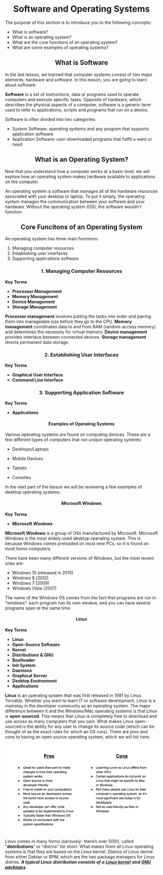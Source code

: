 <div align=center><h1>Software and Operating Systems</h1></div>

The purpose of this section is to introduce you to the following concepts:

- What is software?
- What is an operating system?
- What are the core functions of an operating system?
- What are some examples of operating systems?

<div align=center><h2>What is Software</h2></div>

In the last lesson, we learned that computer systems consist of two major elements: hardware and software. In this lesson, you are going to learn about software.

**Software** is a set of instructions, data or programs used to operate computers and execute specific tasks. Opposite of hardware, which describes the physical aspects of a computer, software is a generic term used to refer to applications, scripts and programs that run on a device.

Software is often divided into two categories:

- System Software: operating systems and any program that supports application software.
- Application Software: user-downloaded programs that fulfill a want or need

<div align=center><h2>What is an Operating System?</h2></div>

Now that you understand how a computer works at a basic level, we will explore how an operating system makes hardware available to applications on the computer.

An operating system is software that manages all of the hardware resources associated with your desktop or laptop. To put it simply, the operating system manages the communication between your software and your hardware. Without the operating system (OS), the software wouldn’t function.

<div align=center><h2>Core Funcitons of an Operating System</h2></div>

An operating system has three main functions:

1. Managing computer resources
2. Establishing user interfaces
3. Supporting applications software

<div align=center><h3>1. Managing Computer Resources</h3></div>

**Key Terms**
- **Processor Management**
- **Memory Management**
- **Device Management**
- **Storage Management**

**Processor management** involves putting the tasks into order and pairing them into manageable size before they go to the CPU.
**Memory management** coordinates data to and from RAM (random-access memory) and determines the necessity for virtual memory.
**Device management** provides interface between connected devices.
**Storage management** directs permanent data storage.

<div align=center><h3>2. Establishing User Interfaces</h3></div>

**Key Terms**
- **Graphical User Interface**
- **Command Line Interface**

<div align=center><h3>3. Supporting Application Software</h3></div>

**Key Terms**
- **Applications**

<div align=center><h4>Examples of Operating Systems</h4></div>

<!-- image -->

Various operating systems are found on computing devices. These are a few different types of computers that run unique operating systems:

- Desktops/Laptops

<!-- insert image -->

- Mobile Devices

<!-- insert image -->

- Tablets

<!-- insert image -->

- Consoles

<!-- insert image -->

In the next part of the lesson we will be reviewing a few examples of desktop operating systems.

<div align=center><h4>Microsoft Windows</h4></div>

**Key Terms**
- **Microsoft Windows**

**Microsoft Windows** is a group of OSs manufactured by Microsoft. Microsoft Windows is the most widely used desktop operating system. This is because Windows comes preloaded on most new PCs, so it is found on most home computers.

There have been many different versions of Windows, but the most recent ones are:
- Windows 10 (released in 2015)
- Windows 8 (2012)
- Windows 7 (2009)
- Windows Vista (2007)

The name of the Windows OS comes from the fact that programs are run in “windows”: each program has its own window, and you can have several programs open at the same time. 


<!-- insert image -->

<!-- insert image -->

<div align=center><h4>Linux</h4></div>

**Key Terms**
- **Linux**
- **Open-Source Software**
- **Kernel**
- **Distributions & GNU**
- **Bootloader**
- **Init System**
- **Daemons**
- **Graphical Server**
- **Desktop Environment**
- **Applications**

**Linux** is an operating system that was first released in 1991 by Linus Torvalds. Whether you want to learn IT or software development, Linux is a mainstay in the developer community as an operating system. The major difference between it and the Windows/Mac operating systems is that Linux is **open-sourced**. This means that Linux is completely free to download and use across as many computers that you own. What makes Linux open-sourced is the ability for any user to change its source code (which can be thought of as the exact rules for which an OS runs). There are pros and cons to having an open source operating system, which we will list here.

<img align=center src="./images/pro_con_linux.png" width="800px" height="auto" />

Linux comes in many forms (seriously- there’s over 500!), called “**distributions**” or “distros” for short. What makes them all Linux operating systems is that they are based on the Linux kernel. Distros of Linux derive from either Debian or RPM, which are the two package managers for Linux distros. ***A typical Linux distribution consists of a*** <ins>***Linux kernel***</ins> ***and*** <ins>***GNU packages***</ins>.
